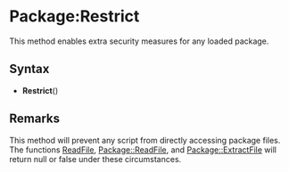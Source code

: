 # Package:Restrict

This method enables extra security measures for any loaded package.

## Syntax

- **Restrict**()

## Remarks

This method will prevent any script from directly accessing package files. The functions [ReadFile](ReadFile.md), [Package::ReadFile](Package_ReadFile.md), and [Package::ExtractFile](Package_ExtractFile.md) will return null or false under these circumstances.
